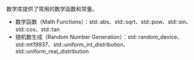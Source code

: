 ﻿数学库提供了常用的数学函数和常量。

+ 数学函数（Math Functions）：std::abs、std::sqrt、std::pow、std::sin、std::cos、std::tan
+ 随机数生成（Random Number Generation）：std::random_device、std::mt19937、std::uniform_int_distribution、std::uniform_real_distribution
